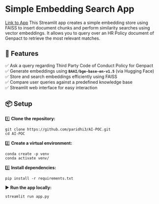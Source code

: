 # Simple Embedding Search App
[Link to App](https://paridhi3-ai-poc-app-2c7mfi.streamlit.app/)
This Streamlit app creates a simple embedding store using FAISS to insert document chunks and perform similarity searches using vector embeddings. It allows you to query over an HR Policy document of Genpact to retrieve the most relevant matches.

## 🚀 Features
✅ Ask a query regarding Third Party Code of Conduct Policy for Genpact  
✅ Generate embeddings using **`BAAI/bge-base-en-v1.5`** (via Hugging Face)  
✅ Store and search embeddings efficiently using FAISS  
✅ Compare user queries against a predefined knowledge base  
✅ Streamlit web interface for easy interaction

## 📦 Setup

1️⃣ **Clone the repository:**
```
git clone https://github.com/paridhi3/AI-POC.git
cd AI-POC
```

2️⃣ **Create a virtual environment:**
```
conda create -p venv
conda activate venv/
```

3️⃣ **Install dependencies:**
```
pip install -r requirements.txt
```

▶️ **Run the app locally:**
```
streamlit run app.py
```